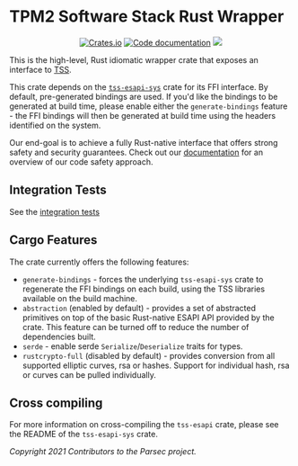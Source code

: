 # TPM2 Software Stack Rust Wrapper 

<p align="center">
  <a href="https://crates.io/crates/tss-esapi"><img alt="Crates.io" src="https://img.shields.io/crates/v/tss-esapi"></a>
  <a href="https://docs.rs/tss-esapi"><img src="https://docs.rs/tss-esapi/badge.svg" alt="Code documentation"/></a>
  <a href="https://codecov.io/gh/parallaxsecond/rust-tss-esapi"><img src="https://codecov.io/gh/parallaxsecond/rust-tss-esapi/branch/main/graph/badge.svg?token=5T7SVCHWFE"/></a>
</p>

This is the high-level, Rust idiomatic wrapper crate that exposes an interface 
to [TSS](https://github.com/tpm2-software/tpm2-tss).

This crate depends on the [`tss-esapi-sys`](../tss-esapi-sys/) crate for its
FFI interface. By default, pre-generated bindings are used. If you'd like the
bindings to be generated at build time, please enable either the 
`generate-bindings` feature - the FFI bindings will then be generated at build
time using the headers identified on the system.

Our end-goal is to achieve a fully Rust-native interface that offers strong safety and security guarantees. Check out our [documentation](https://docs.rs/tss-esapi/*/tss_esapi/#notes-on-code-safety) for an overview of our code safety approach.

## Integration Tests

See the [integration tests](https://github.com/parallaxsecond/rust-tss-esapi/tree/main/tss-esapi/tests)

## Cargo Features

The crate currently offers the following features:

* `generate-bindings` - forces the underlying `tss-esapi-sys`
  crate to regenerate the FFI bindings on each build, using the TSS
  libraries available on the build machine.
* `abstraction` (enabled by default) - provides a set of abstracted primitives
  on top of the basic Rust-native ESAPI API provided by the crate. This feature
  can be turned off to reduce the number of dependencies built.
* `serde` - enable serde `Serialize`/`Deserialize` traits for types. 
* `rustcrypto-full` (disabled by default) - provides conversion from all
  supported elliptic curves, rsa or hashes.
  Support for individual hash, rsa or curves can be pulled individually.

## Cross compiling

For more information on cross-compiling the `tss-esapi` crate, please see the README of the `tss-esapi-sys` crate.

*Copyright 2021 Contributors to the Parsec project.*
